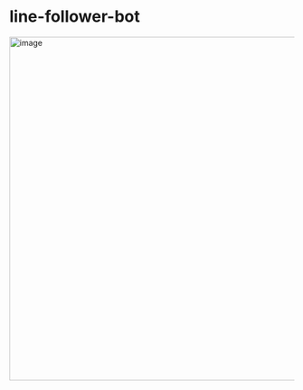 # line-follower-bot
<img width="1099" height="609" alt="image" src="https://github.com/user-attachments/assets/1b0b8f31-fa25-49b3-ad15-4621f2a99b6a" />
